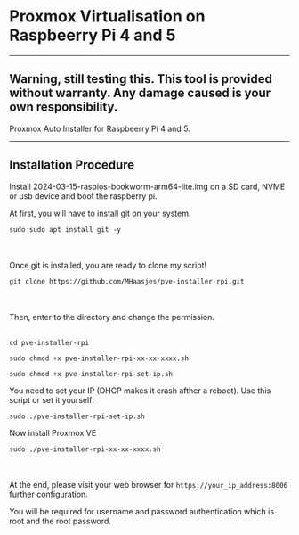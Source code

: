 # Proxmox Virtualisation on Raspbeerry Pi 4 and 5

----------------------
Warning, still testing this.  This tool is provided without warranty. Any damage caused is your own responsibility.
----------------------

Proxmox Auto Installer for Raspbeerry Pi 4 and 5. 

----------------------
Installation Procedure
----------------------

Install 2024-03-15-raspios-bookworm-arm64-lite.img on a SD card, NVME or usb device and boot the raspberry pi.

At first, you will have to install git on your system.<br>

```
sudo sudo apt install git -y
```
<br><br>Once git is installed, you are ready to clone my script!<br>

```
git clone https://github.com/MHaasjes/pve-installer-rpi.git
```
<br><br>
Then, enter to the directory and change the permission.<br><br>
```
cd pve-installer-rpi

sudo chmod +x pve-installer-rpi-xx-xx-xxxx.sh
```
```
sudo chmod +x pve-installer-rpi-set-ip.sh
```
You need to set your IP (DHCP makes it crash afther a reboot). Use this script or set it yourself:
```
sudo ./pve-installer-rpi-set-ip.sh
```
Now install Proxmox VE
```
sudo ./pve-installer-rpi-xx-xx-xxxx.sh
```
<br><br>
At the end, please visit your web browser for ``https://your_ip_address:8006`` further configuration.<br>

You will be required for username and password authentication which is root and the root password.
